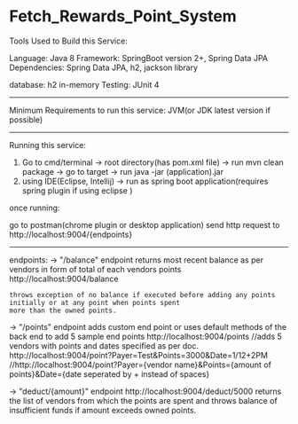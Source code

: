 # Fetch_Rewards_Point_System

Tools Used to Build this Service:

Language: Java 8
Framework: SpringBoot version 2+, Spring Data JPA
   Dependencies: Spring Data JPA, h2, jackson library
   
database: h2 in-memory
Testing: JUnit 4

-----------------------------------------------------------------------------------------

Minimum Requirements to run this service: JVM(or JDK latest version if possible)

-----------------------------------------------------------------------------------------

Running this service:

1) Go to cmd/terminal -> root directory(has pom.xml file) -> run mvn clean package -> go to target -> run java -jar (application).jar 
2) using IDE(Eclipse, Intellij) -> run as spring boot application(requires spring plugin if using eclipse )

once running:

go to postman(chrome plugin or desktop application) send http request to http://localhost:9004/{endpoints}

-----------------------------------------------------------------------------------------

endpoints:
-> "/balance" endpoint
    returns most recent balance as per vendors in form of total of each vendors points
    http://localhost:9004/balance
    
    throws exception of no balance if executed before adding any points initially or at any point when points spent
    more than the owned points. 

-> "/points" endpoint
    adds custom end point or uses default methods of the back end to add 5 sample end points
    http://localhost:9004/points //adds 5 vendors with points and dates specified as per doc.
    http://localhost:9004/point?Payer=Test&Points=3000&Date=1/12+2PM //http://localhost:9004/point?Payer={vendor name}&Points={amount of points}&Date={date seperated by +           instead of spaces} 
    
-> "deduct/{amount}" endpoint
    http://localhost:9004/deduct/5000
    returns the list of vendors from which the points are spent and throws balance of insufficient funds if amount exceeds owned points.
    
    

